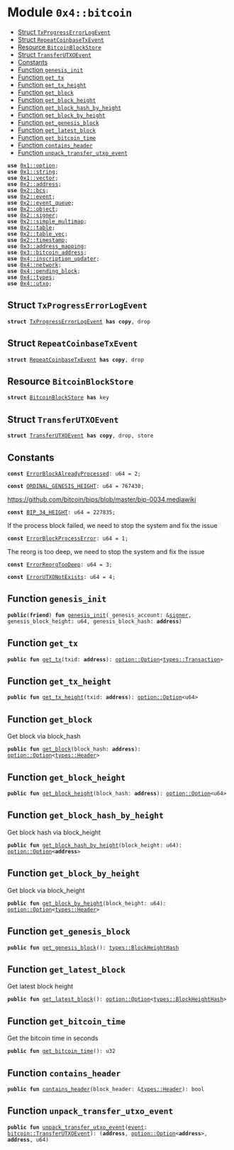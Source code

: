 
<a name="0x4_bitcoin"></a>

# Module `0x4::bitcoin`



-  [Struct `TxProgressErrorLogEvent`](#0x4_bitcoin_TxProgressErrorLogEvent)
-  [Struct `RepeatCoinbaseTxEvent`](#0x4_bitcoin_RepeatCoinbaseTxEvent)
-  [Resource `BitcoinBlockStore`](#0x4_bitcoin_BitcoinBlockStore)
-  [Struct `TransferUTXOEvent`](#0x4_bitcoin_TransferUTXOEvent)
-  [Constants](#@Constants_0)
-  [Function `genesis_init`](#0x4_bitcoin_genesis_init)
-  [Function `get_tx`](#0x4_bitcoin_get_tx)
-  [Function `get_tx_height`](#0x4_bitcoin_get_tx_height)
-  [Function `get_block`](#0x4_bitcoin_get_block)
-  [Function `get_block_height`](#0x4_bitcoin_get_block_height)
-  [Function `get_block_hash_by_height`](#0x4_bitcoin_get_block_hash_by_height)
-  [Function `get_block_by_height`](#0x4_bitcoin_get_block_by_height)
-  [Function `get_genesis_block`](#0x4_bitcoin_get_genesis_block)
-  [Function `get_latest_block`](#0x4_bitcoin_get_latest_block)
-  [Function `get_bitcoin_time`](#0x4_bitcoin_get_bitcoin_time)
-  [Function `contains_header`](#0x4_bitcoin_contains_header)
-  [Function `unpack_transfer_utxo_event`](#0x4_bitcoin_unpack_transfer_utxo_event)


<pre><code><b>use</b> <a href="">0x1::option</a>;
<b>use</b> <a href="">0x1::string</a>;
<b>use</b> <a href="">0x1::vector</a>;
<b>use</b> <a href="">0x2::address</a>;
<b>use</b> <a href="">0x2::bcs</a>;
<b>use</b> <a href="">0x2::event</a>;
<b>use</b> <a href="">0x2::event_queue</a>;
<b>use</b> <a href="">0x2::object</a>;
<b>use</b> <a href="">0x2::signer</a>;
<b>use</b> <a href="">0x2::simple_multimap</a>;
<b>use</b> <a href="">0x2::table</a>;
<b>use</b> <a href="">0x2::table_vec</a>;
<b>use</b> <a href="">0x2::timestamp</a>;
<b>use</b> <a href="">0x3::address_mapping</a>;
<b>use</b> <a href="">0x3::bitcoin_address</a>;
<b>use</b> <a href="inscription_updater.md#0x4_inscription_updater">0x4::inscription_updater</a>;
<b>use</b> <a href="network.md#0x4_network">0x4::network</a>;
<b>use</b> <a href="pending_block.md#0x4_pending_block">0x4::pending_block</a>;
<b>use</b> <a href="types.md#0x4_types">0x4::types</a>;
<b>use</b> <a href="utxo.md#0x4_utxo">0x4::utxo</a>;
</code></pre>



<a name="0x4_bitcoin_TxProgressErrorLogEvent"></a>

## Struct `TxProgressErrorLogEvent`



<pre><code><b>struct</b> <a href="bitcoin.md#0x4_bitcoin_TxProgressErrorLogEvent">TxProgressErrorLogEvent</a> <b>has</b> <b>copy</b>, drop
</code></pre>



<a name="0x4_bitcoin_RepeatCoinbaseTxEvent"></a>

## Struct `RepeatCoinbaseTxEvent`



<pre><code><b>struct</b> <a href="bitcoin.md#0x4_bitcoin_RepeatCoinbaseTxEvent">RepeatCoinbaseTxEvent</a> <b>has</b> <b>copy</b>, drop
</code></pre>



<a name="0x4_bitcoin_BitcoinBlockStore"></a>

## Resource `BitcoinBlockStore`



<pre><code><b>struct</b> <a href="bitcoin.md#0x4_bitcoin_BitcoinBlockStore">BitcoinBlockStore</a> <b>has</b> key
</code></pre>



<a name="0x4_bitcoin_TransferUTXOEvent"></a>

## Struct `TransferUTXOEvent`



<pre><code><b>struct</b> <a href="bitcoin.md#0x4_bitcoin_TransferUTXOEvent">TransferUTXOEvent</a> <b>has</b> <b>copy</b>, drop, store
</code></pre>



<a name="@Constants_0"></a>

## Constants


<a name="0x4_bitcoin_ErrorBlockAlreadyProcessed"></a>



<pre><code><b>const</b> <a href="bitcoin.md#0x4_bitcoin_ErrorBlockAlreadyProcessed">ErrorBlockAlreadyProcessed</a>: u64 = 2;
</code></pre>



<a name="0x4_bitcoin_ORDINAL_GENESIS_HEIGHT"></a>



<pre><code><b>const</b> <a href="bitcoin.md#0x4_bitcoin_ORDINAL_GENESIS_HEIGHT">ORDINAL_GENESIS_HEIGHT</a>: u64 = 767430;
</code></pre>



<a name="0x4_bitcoin_BIP_34_HEIGHT"></a>

https://github.com/bitcoin/bips/blob/master/bip-0034.mediawiki


<pre><code><b>const</b> <a href="bitcoin.md#0x4_bitcoin_BIP_34_HEIGHT">BIP_34_HEIGHT</a>: u64 = 227835;
</code></pre>



<a name="0x4_bitcoin_ErrorBlockProcessError"></a>

If the process block failed, we need to stop the system and fix the issue


<pre><code><b>const</b> <a href="bitcoin.md#0x4_bitcoin_ErrorBlockProcessError">ErrorBlockProcessError</a>: u64 = 1;
</code></pre>



<a name="0x4_bitcoin_ErrorReorgTooDeep"></a>

The reorg is too deep, we need to stop the system and fix the issue


<pre><code><b>const</b> <a href="bitcoin.md#0x4_bitcoin_ErrorReorgTooDeep">ErrorReorgTooDeep</a>: u64 = 3;
</code></pre>



<a name="0x4_bitcoin_ErrorUTXONotExists"></a>



<pre><code><b>const</b> <a href="bitcoin.md#0x4_bitcoin_ErrorUTXONotExists">ErrorUTXONotExists</a>: u64 = 4;
</code></pre>



<a name="0x4_bitcoin_genesis_init"></a>

## Function `genesis_init`



<pre><code><b>public</b>(<b>friend</b>) <b>fun</b> <a href="bitcoin.md#0x4_bitcoin_genesis_init">genesis_init</a>(_genesis_account: &<a href="">signer</a>, genesis_block_height: u64, genesis_block_hash: <b>address</b>)
</code></pre>



<a name="0x4_bitcoin_get_tx"></a>

## Function `get_tx`



<pre><code><b>public</b> <b>fun</b> <a href="bitcoin.md#0x4_bitcoin_get_tx">get_tx</a>(txid: <b>address</b>): <a href="_Option">option::Option</a>&lt;<a href="types.md#0x4_types_Transaction">types::Transaction</a>&gt;
</code></pre>



<a name="0x4_bitcoin_get_tx_height"></a>

## Function `get_tx_height`



<pre><code><b>public</b> <b>fun</b> <a href="bitcoin.md#0x4_bitcoin_get_tx_height">get_tx_height</a>(txid: <b>address</b>): <a href="_Option">option::Option</a>&lt;u64&gt;
</code></pre>



<a name="0x4_bitcoin_get_block"></a>

## Function `get_block`

Get block via block_hash


<pre><code><b>public</b> <b>fun</b> <a href="bitcoin.md#0x4_bitcoin_get_block">get_block</a>(block_hash: <b>address</b>): <a href="_Option">option::Option</a>&lt;<a href="types.md#0x4_types_Header">types::Header</a>&gt;
</code></pre>



<a name="0x4_bitcoin_get_block_height"></a>

## Function `get_block_height`



<pre><code><b>public</b> <b>fun</b> <a href="bitcoin.md#0x4_bitcoin_get_block_height">get_block_height</a>(block_hash: <b>address</b>): <a href="_Option">option::Option</a>&lt;u64&gt;
</code></pre>



<a name="0x4_bitcoin_get_block_hash_by_height"></a>

## Function `get_block_hash_by_height`

Get block hash via block_height


<pre><code><b>public</b> <b>fun</b> <a href="bitcoin.md#0x4_bitcoin_get_block_hash_by_height">get_block_hash_by_height</a>(block_height: u64): <a href="_Option">option::Option</a>&lt;<b>address</b>&gt;
</code></pre>



<a name="0x4_bitcoin_get_block_by_height"></a>

## Function `get_block_by_height`

Get block via block_height


<pre><code><b>public</b> <b>fun</b> <a href="bitcoin.md#0x4_bitcoin_get_block_by_height">get_block_by_height</a>(block_height: u64): <a href="_Option">option::Option</a>&lt;<a href="types.md#0x4_types_Header">types::Header</a>&gt;
</code></pre>



<a name="0x4_bitcoin_get_genesis_block"></a>

## Function `get_genesis_block`



<pre><code><b>public</b> <b>fun</b> <a href="bitcoin.md#0x4_bitcoin_get_genesis_block">get_genesis_block</a>(): <a href="types.md#0x4_types_BlockHeightHash">types::BlockHeightHash</a>
</code></pre>



<a name="0x4_bitcoin_get_latest_block"></a>

## Function `get_latest_block`

Get latest block height


<pre><code><b>public</b> <b>fun</b> <a href="bitcoin.md#0x4_bitcoin_get_latest_block">get_latest_block</a>(): <a href="_Option">option::Option</a>&lt;<a href="types.md#0x4_types_BlockHeightHash">types::BlockHeightHash</a>&gt;
</code></pre>



<a name="0x4_bitcoin_get_bitcoin_time"></a>

## Function `get_bitcoin_time`

Get the bitcoin time in seconds


<pre><code><b>public</b> <b>fun</b> <a href="bitcoin.md#0x4_bitcoin_get_bitcoin_time">get_bitcoin_time</a>(): u32
</code></pre>



<a name="0x4_bitcoin_contains_header"></a>

## Function `contains_header`



<pre><code><b>public</b> <b>fun</b> <a href="bitcoin.md#0x4_bitcoin_contains_header">contains_header</a>(block_header: &<a href="types.md#0x4_types_Header">types::Header</a>): bool
</code></pre>



<a name="0x4_bitcoin_unpack_transfer_utxo_event"></a>

## Function `unpack_transfer_utxo_event`



<pre><code><b>public</b> <b>fun</b> <a href="bitcoin.md#0x4_bitcoin_unpack_transfer_utxo_event">unpack_transfer_utxo_event</a>(<a href="">event</a>: <a href="bitcoin.md#0x4_bitcoin_TransferUTXOEvent">bitcoin::TransferUTXOEvent</a>): (<b>address</b>, <a href="_Option">option::Option</a>&lt;<b>address</b>&gt;, <b>address</b>, u64)
</code></pre>
